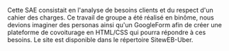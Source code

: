 Cette SAE consistait en l'analyse de besoins clients et du respect d'un cahier des charges. Ce travail de groupe a été réalisé en binôme, nous devions imaginer des personas ainsi qu'un GoogleForm afin de créer une plateforme de covoiturage en HTML/CSS qui pourra répondre à ces besoins. Le site est disponible dans le répertoire SitewEB-Uber.
